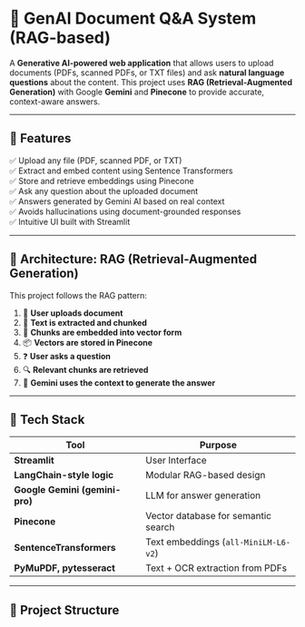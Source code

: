 # 📄 GenAI Document Q&A System (RAG-based)

A **Generative AI-powered web application** that allows users to upload documents (PDFs, scanned PDFs, or TXT files) and ask **natural language questions** about the content. This project uses **RAG (Retrieval-Augmented Generation)** with Google **Gemini** and **Pinecone** to provide accurate, context-aware answers.

---

## 🚀 Features

✅ Upload any file (PDF, scanned PDF, or TXT)  
✅ Extract and embed content using Sentence Transformers  
✅ Store and retrieve embeddings using Pinecone  
✅ Ask any question about the uploaded document  
✅ Answers generated by Gemini AI based on real context  
✅ Avoids hallucinations using document-grounded responses  
✅ Intuitive UI built with Streamlit  

---

## 🧠 Architecture: RAG (Retrieval-Augmented Generation)

This project follows the RAG pattern:

1. 📝 **User uploads document**
2. 📎 **Text is extracted and chunked**
3. 🧠 **Chunks are embedded into vector form**
4. 📦 **Vectors are stored in Pinecone**
5. ❓ **User asks a question**
6. 🔍 **Relevant chunks are retrieved**
7. 🤖 **Gemini uses the context to generate the answer**

---

## 🧰 Tech Stack

| Tool               | Purpose                              |
|--------------------|--------------------------------------|
| **Streamlit**      | User Interface                       |
| **LangChain-style logic** | Modular RAG-based design       |
| **Google Gemini (gemini-pro)** | LLM for answer generation |
| **Pinecone**       | Vector database for semantic search  |
| **SentenceTransformers** | Text embeddings (`all-MiniLM-L6-v2`) |
| **PyMuPDF, pytesseract** | Text + OCR extraction from PDFs |

---

## 📂 Project Structure

